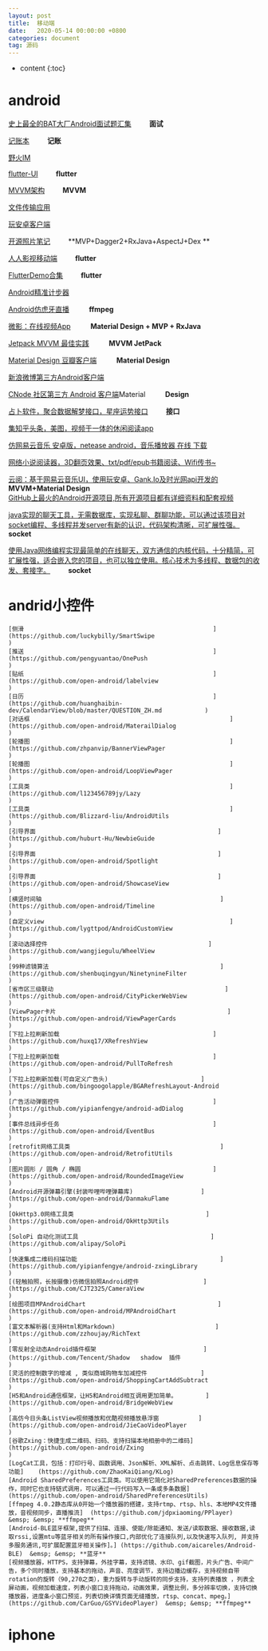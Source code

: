 ```yaml
---
layout: post
title:  移动端
date:   2020-05-14 00:00:00 +0800
categories: document
tag: 源码
---
```


* content
{:toc}


android			
====================================
[史上最全的BAT大厂Android面试题汇集](https://github.com/AweiLoveAndroid/CommonDevKnowledge)&emsp; &emsp; **面试**

[记账本](https://github.com/coderpage/Mine)&emsp; &emsp; **记账**

[野火IM](https://github.com/wildfirechat/android-chat)

[flutter-UI](https://github.com/mitesh77/Best-Flutter-UI-Templates)&emsp; &emsp; **flutter**

[MVVM架构](https://github.com/goldze/MVVMHabit)&emsp; &emsp; **MVVM**

[文件传输应用](https://github.com/mayubao/KuaiChuan)

[玩安卓客户端](https://github.com/JsonChao/Awesome-WanAndroid)

[开源照片笔记](https://github.com/yydcdut/PhotoNoter)&emsp; &emsp; **MVP+Dagger2+RxJava+AspectJ+Dex **  	

[人人影视移动端](https://github.com/popeyelau/Flutter_YYeTs)&emsp; &emsp; **flutter**

[FlutterDemo合集](https://github.com/OpenFlutter/Flutter-Notebook)&emsp; &emsp; **flutter**

[Android精准计步器](https://github.com/linglongxin24/DylanStepCount)

[Android仿虎牙直播](https://github.com/gkj17/ZQPlayer)                               &emsp; &emsp; **ffmpeg** 							
                                                                                     
[微影：在线视频App](https://github.com/GeekGhost/Ghost)                              &emsp; &emsp; **Material Design + MVP + RxJava**   	
                                                                                     
[Jetpack MVVM  最佳实践](https://github.com/KunMinX/Jetpack-MVVM-Best-Practice)      &emsp; &emsp; **MVVM JetPack**   						
                                                                                     
[Material Design 豆瓣客户端](https://github.com/zhanghai/Douya)                      &emsp; &emsp; **Material Design**    					

[新浪微博第三方Android客户端](https://github.com/wangdan/AisenWeiBo)

[CNode 社区第三方 Android 客户端](https://github.com/TakWolf/CNode-Material-Design)Material &emsp; &emsp; **Design**

[占卜软件，聚合数据解梦接口，星座运势接口](https://github.com/TracyYing1993/Divination)&emsp; &emsp; **接口**

[集知乎头条，美图，视频于一体的休闲阅读app](https://github.com/homcin/Tuikan)

[仿网易云音乐 安卓版，netease android，音乐播放器 在线 下载](https://github.com/aa112901/remusic)

[网络小说阅读器，3D翻页效果、txt/pdf/epub书籍阅读、Wifi传书~](https://github.com/smuyyh/BookReader)


[云阅：基于网易云音乐UI，使用玩安卓、Gank.Io及时光网api开发的](https://github.com/youlookwhat/CloudReader)&emsp; &emsp; **MVVM+Material Design**  			
[GitHub上最火的Android开源项目,所有开源项目都有详细资料和配套视频](https://github.com/open-android/Android)

[java实现的聊天工具，无需数据库，实现私聊、群聊功能，可以通过该项目对socket编程、多线程并发server有新的认识，代码架构清晰，可扩展性强。](https://github.com/richieli/ICQ)&emsp; &emsp; **socket**

[使用Java网络编程实现最简单的在线聊天，双方通信的内核代码，十分精简，可扩展性强，适合嵌入您的项目，也可以独立使用。核心技术为多线程、数据包的收发、套接字。](https://github.com/MarsOu1998/LiveChat-CoreCode)&emsp; &emsp; **socket**

andrid小控件			
====================================

	[侧滑														]	(https://github.com/luckybilly/SmartSwipe                                              )
	[推送														]	(https://github.com/pengyuantao/OnePush                                                )
	[贴纸														]	(https://github.com/open-android/labelview                                             )
	[日历														]	(https://github.com/huanghaibin-dev/CalendarView/blob/master/QUESTION_ZH.md            )
	[对话框														]	(https://github.com/open-android/MaterailDialog                                        )
	[轮播图														]	(https://github.com/zhpanvip/BannerViewPager                                           )
	[轮播图														]	(https://github.com/open-android/LoopViewPager                                         )
	[工具类														]	(https://github.com/l123456789jy/Lazy                                                  )
	[工具类														]	(https://github.com/Blizzard-liu/AndroidUtils                                          )
	[引导界面													]	(https://github.com/huburt-Hu/NewbieGuide                                              )
	[引导界面													]	(https://github.com/open-android/Spotlight                                             )
	[引导界面													]	(https://github.com/open-android/ShowcaseView                                          )
	[横竖时间轴													]	(https://github.com/open-android/Timeline                                              )
	[自定义view													]	(https://github.com/lygttpod/AndroidCustomView                                         )
	[滚动选择控件												]	(https://github.com/wangjiegulu/WheelView                                              )
	[99种滤镜算法												]	(https://github.com/shenbuqingyun/NinetynineFilter                                     )
	[省市区三级联动												]	(https://github.com/open-android/CityPickerWebView                                     )
	[ViewPager卡片												]	(https://github.com/open-android/ViewPagerCards                                        )
	[下拉上拉刷新加载											]	(https://github.com/huxq17/XRefreshView                                                )
	[下拉上拉刷新加载											]	(https://github.com/open-android/PullToRefresh                                         )
	[下拉上拉刷新加载(可自定义广告头)							]	(https://github.com/bingoogolapple/BGARefreshLayout-Android                            )
	[广告活动弹窗控件											]	(https://github.com/yipianfengye/android-adDialog                                      )
	[事件总线异步任务											]	(https://github.com/open-android/EventBus                                              )
	[retrofit网络工具类											]	(https://github.com/open-android/RetrofitUtils                                         )
	[图片圆形 / 圆角 / 椭圆 									]	(https://github.com/open-android/RoundedImageView                                      )
	[Android开源弹幕引擎(封装哔哩哔哩弹幕库)					]	(https://github.com/open-android/DanmakuFlame                                          )
	[OkHttp3.0网络工具类										]	(https://github.com/open-android/OkHttp3Utils                                          )
	[SoloPi 自动化测试工具										]	(https://github.com/alipay/SoloPi                                                      )
	[快速集成二维码扫描功能										]	(https://github.com/yipianfengye/android-zxingLibrary                                  )
	[(轻触拍照，长按摄像)仿微信拍照Android控件					]	(https://github.com/CJT2325/CameraView                                                 )
	[绘图项目MPAndroidChart										]	(https://github.com/open-android/MPAndroidChart                                        )
	[富文本解析器(支持Html和Markdown)							]	(https://github.com/zzhoujay/RichText                                                  )
	[零反射全动态Android插件框架								]	(https://github.com/Tencent/Shadow   shadow  插件                                      )
	[灵活的控制数字的增减 , 类似商城购物车加减控件				]	(https://github.com/open-android/ShoppingCartAddSubtract                               )
	[H5和Android通信框架，让H5和Android相互调用更加简单。		]	(https://github.com/open-android/BridgeWebView                                         )
	[高仿今日头条ListView视频播放和优酷视频播放悬浮窗			]	(https://github.com/open-android/JieCaoVideoPlayer                                     )
	[谷歌Zxing：快捷生成二维码、扫码、支持扫描本地相册中的二维码]	(https://github.com/open-android/Zxing                                                )
	[LogCat工具，包括：打印行号、函数调用、Json解析、XML解析、点击跳转、Log信息保存等功能]	(https://github.com/ZhaoKaiQiang/KLog)
	[Android SharedPreferences工具类。可以使用它简化对SharedPreferences数据的操作，同时它也支持链式调用，可以通过一行代码写入一条或多条数据]	(https://github.com/open-android/SharedPreferencesUtils)
	[ffmpeg 4.0.2静态库从0开始一个播放器的搭建，支持rtmp、rtsp、hls、本地MP4文件播放，音视频同步，直播推流]	(https://github.com/jdpxiaoming/PPlayer)   &emsp; &emsp; **ffmpeg**
	[Android-BLE蓝牙框架,提供了扫描、连接、使能/除能通知、发送/读取数据、接收数据,读取rssi,设置mtu等蓝牙相关的所有操作接口,内部优化了连接队列,以及快速写入队列, 并支持多服务通讯,可扩展配置蓝牙相关操作]。]	(https://github.com/aicareles/Android-BLE)  &emsp; &emsp; **蓝牙**
	[视频播放器，HTTPS，支持弹幕，外挂字幕，支持滤镜、水印、gif截图，片头广告、中间广告，多个同时播放，支持基本的拖动，声音、亮度调节，支持边播边缓存，支持视频自带rotation的旋转（90,270之类），重力旋转与手动旋转的同步支持，支持列表播放 ，列表全屏动画，视频加载速度，列表小窗口支持拖动，动画效果，调整比例，多分辨率切换，支持切换播放器，进度条小窗口预览，列表切换详情页面无缝播放，rtsp、concat、mpeg。]	(https://github.com/CarGuo/GSYVideoPlayer)  &emsp; &emsp; **ffmpeg**

iphone			
====================================
